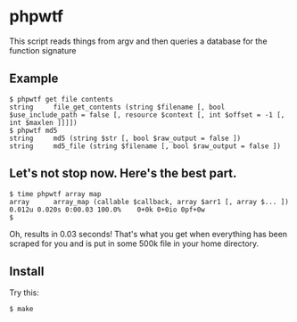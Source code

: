 # phpwtf

This script reads things from argv and then queries a database for the function signature 

## Example

    $ phpwtf get file contents
    string     file_get_contents (string $filename [, bool $use_include_path = false [, resource $context [, int $offset = -1 [, int $maxlen ]]]])
    $ phpwtf md5
    string     md5 (string $str [, bool $raw_output = false ])
    string     md5_file (string $filename [, bool $raw_output = false ])

## Let's not stop now. Here's the best part.

    $ time phpwtf array map
    array      array_map (callable $callback, array $arr1 [, array $... ])
    0.012u 0.020s 0:00.03 100.0%    0+0k 0+0io 0pf+0w
    $

Oh, results in 0.03 seconds! That's what you get when everything has been scraped for you and is put in some 500k file in your home directory.

## Install

Try this:

    $ make

